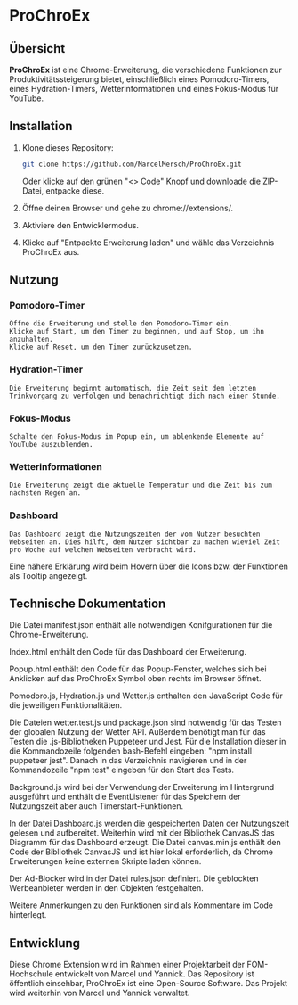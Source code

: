 # ProChroEx

## Übersicht
**ProChroEx** ist eine Chrome-Erweiterung, die verschiedene Funktionen zur Produktivitätssteigerung bietet, einschließlich eines Pomodoro-Timers, eines Hydration-Timers, Wetterinformationen und eines Fokus-Modus für YouTube.

## Installation

1. Klone dieses Repository:
   ```bash
   git clone https://github.com/MarcelMersch/ProChroEx.git
   ```

   Oder klicke auf den grünen "<> Code" Knopf und downloade die ZIP-Datei, entpacke diese.

2. Öffne deinen Browser und gehe zu chrome://extensions/.

3. Aktiviere den Entwicklermodus.

4. Klicke auf "Entpackte Erweiterung laden" und wähle das Verzeichnis ProChroEx aus.


## Nutzung

### Pomodoro-Timer

    Öffne die Erweiterung und stelle den Pomodoro-Timer ein.
    Klicke auf Start, um den Timer zu beginnen, und auf Stop, um ihn anzuhalten.
    Klicke auf Reset, um den Timer zurückzusetzen.

### Hydration-Timer

    Die Erweiterung beginnt automatisch, die Zeit seit dem letzten Trinkvorgang zu verfolgen und benachrichtigt dich nach einer Stunde.

### Fokus-Modus

    Schalte den Fokus-Modus im Popup ein, um ablenkende Elemente auf YouTube auszublenden.

### Wetterinformationen

    Die Erweiterung zeigt die aktuelle Temperatur und die Zeit bis zum nächsten Regen an.

### Dashboard

    Das Dashboard zeigt die Nutzungszeiten der vom Nutzer besuchten Webseiten an. Dies hilft, dem Nutzer sichtbar zu machen wieviel Zeit pro Woche auf welchen Webseiten verbracht wird.

Eine nähere Erklärung wird beim Hovern über die Icons bzw. der Funktionen als Tooltip angezeigt.

## Technische Dokumentation

   Die Datei manifest.json enthält alle notwendigen Konifgurationen für die Chrome-Erweiterung.

   Index.html enthält den Code für das Dashboard der Erweiterung.

   Popup.html enthält den Code für das Popup-Fenster, welches sich bei Anklicken auf das ProChroEx Symbol oben rechts im Browser öffnet.

   Pomodoro.js, Hydration.js und Wetter.js enthalten den JavaScript Code für die jeweiligen Funktionalitäten.

   Die Dateien wetter.test.js und package.json sind notwendig für das Testen der globalen Nutzung der Wetter API. Außerdem benötigt man für das Testen die .js-Bibliotheken Puppeteer und Jest. Für die Installation dieser in die Kommandozeile folgenden bash-Befehl eingeben: "npm install puppeteer jest". Danach in das Verzeichnis navigieren und in der Kommandozeile "npm test" eingeben für den Start des Tests.

   Background.js wird bei der Verwendung der Erweiterung im Hintergrund ausgeführt und enthält die EventListener für das Speichern der Nutzungszeit aber auch Timerstart-Funktionen.

   In der Datei Dashboard.js werden die gespeicherten Daten der Nutzungszeit gelesen und aufbereitet. Weiterhin wird mit der Bibliothek CanvasJS das Diagramm für das Dashboard erzeugt.
   Die Datei canvas.min.js enthält den Code der Bibliothek CanvasJS und ist hier lokal erforderlich, da Chrome Erweiterungen keine externen Skripte laden können.
   
   Der Ad-Blocker wird in der Datei rules.json definiert. Die geblockten Werbeanbieter werden in den Objekten festgehalten.

   Weitere Anmerkungen zu den Funktionen sind als Kommentare im Code hinterlegt.

## Entwicklung
   
   Diese Chrome Extension wird im Rahmen einer Projektarbeit der FOM-Hochschule entwickelt von Marcel und Yannick.
   Das Repository ist öffentlich einsehbar, ProChroEx ist eine Open-Source Software. Das Projekt wird weiterhin von Marcel und Yannick verwaltet.

   



